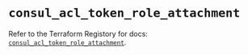 # `consul_acl_token_role_attachment`

Refer to the Terraform Registory for docs: [`consul_acl_token_role_attachment`](https://registry.terraform.io/providers/hashicorp/consul/2.20.0/docs/resources/acl_token_role_attachment).
